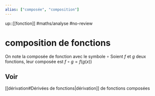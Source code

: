 ```yaml
---
alias: ["composée", "composition"]
---
```

up::[[fonction]]
#maths/analyse #no-review 
# composition de fonctions

On note la composée de fonction avec le symbole $\circ$
Soient $f$ et $g$ deux fonctions, leur composée est $f\circ g = f(g(x))$

## Voir
[[dérivation#Dérivées de fonctions|dérivation]] de fonctions composées

